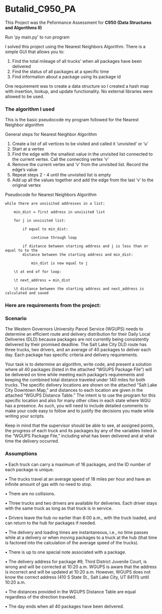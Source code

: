 # Butalid_C950_PA
This Project was the Peformance Assessment for **C950 (Data Structures and Algorithms II)**

Run 'py main.py' to run program

I solved this project using the Nearest Neighbors Algorithm. There is a simple GUI that allows you to:
1) Find the total mileage of all trucks' when all packages have been delivered
2) Find the status of all packages at a specific time
3) Find information about a package using its package id

One requirement was to create a data structure so I created a hash map with insertion, lookup, and update functionality. No external libraries were allowed to be used.

### The algorithm I used

This is the basic pseudocode my program followed for the Nearest Neighbor algorithm

General steps for Nearest Neighbor Algorithm 
1.	Create a list of all vertices to be visited and called it ‘unvisited’ or ‘u’
2.	Start at a vertex
3.	Find the edge with the smallest value in the unvisited list connected to the current vertex. Call the connecting vertex ‘v’
4.	Remove the current vertex and ‘v’ from the unvisited list. Record the edge’s value
5.	Repeat steps 2 - 4 until the unvisited list is empty
6.	Add up all the values together and add the edge from the last ‘v’ to the original vertex 

Pseudocode for Nearest Neighbors Algorithm


	while there are unvisited addresses in a list:

		min_dist = first address in unvisited list

		for j in unvisited list:

			if equal to min_dist:

				continue through loop

			if distance between starting address and j is less than or equal to to the 
			distance between the starting address and min_dist:

				min_dist is now equal to j

		\t at end of for loop:

		\t next_address = min_dist

		\t distance between the starting address and next_address is calculated and saved
	


### Here are requirements from the project:

### Scenario
The Western Governors University Parcel Service (WGUPS) needs to determine an efficient route and delivery distribution for their Daily Local Deliveries (DLD) because packages are not currently being consistently delivered by their promised deadline. The Salt Lake City DLD route has three trucks, two drivers, and an average of 40 packages to deliver each day. Each package has specific criteria and delivery requirements.

Your task is to determine an algorithm, write code, and present a solution where all 40 packages (listed in the attached “WGUPS Package File”) will be delivered on time while meeting each package’s requirements and keeping the combined total distance traveled under 140 miles for both trucks. The specific delivery locations are shown on the attached “Salt Lake City Downtown Map,” and distances to each location are given in the attached “WGUPS Distance Table.” The intent is to use the program for this specific location and also for many other cities in each state where WGU has a presence. As such, you will need to include detailed comments to make your code easy to follow and to justify the decisions you made while writing your scripts.

Keep in mind that the supervisor should be able to see, at assigned points, the progress of each truck and its packages by any of the variables listed in the “WGUPS Package File,” including what has been delivered and at what time the delivery occurred.

### Assumptions
•   Each truck can carry a maximum of 16 packages, and the ID number of each package is unique.

•   The trucks travel at an average speed of 18 miles per hour and have an infinite amount of gas with no need to stop.

•   There are no collisions.

•   Three trucks and two drivers are available for deliveries. Each driver stays with the same truck as long as that truck is in service.

•   Drivers leave the hub no earlier than 8:00 a.m., with the truck loaded, and can return to the hub for packages if needed. 

•   The delivery and loading times are instantaneous, i.e., no time passes while at a delivery or when moving packages to a truck at the hub (that time is factored into the calculation of the average speed of the trucks).

•   There is up to one special note associated with a package.

•   The delivery address for package #9, Third District Juvenile Court, is wrong and will be corrected at 10:20 a.m. WGUPS is aware that the address is incorrect and will be updated at 10:20 a.m. However, WGUPS does not know the correct address (410 S State St., Salt Lake City, UT 84111) until 10:20 a.m.

•   The distances provided in the WGUPS Distance Table are equal regardless of the direction traveled.

•   The day ends when all 40 packages have been delivered.

